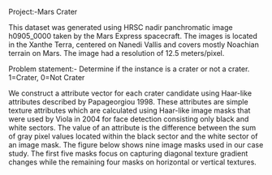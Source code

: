 Project:-Mars Crater


This dataset was generated using HRSC nadir panchromatic image h0905_0000 taken by the Mars Express spacecraft. The images is located in the Xanthe Terra, centered on Nanedi Vallis and covers mostly Noachian terrain on Mars. The image had a resolution of 12.5 meters/pixel.

Problem statement:-
Determine if the instance is a crater or not a crater. 1=Crater, 0=Not Crater

We construct a attribute vector for each crater candidate using Haar-like attributes described by Papageorgiou 1998. These attributes are simple texture attributes which are calculated using Haar-like image masks that were used by Viola in 2004 for face detection consisting only black and white sectors. The value of an attribute is the difference between the sum of gray pixel values located within the black sector and the white sector of an image mask. The figure below shows nine image masks used in our case study. The first five masks focus on capturing diagonal texture gradient changes while the remaining four masks on horizontal or vertical textures.
